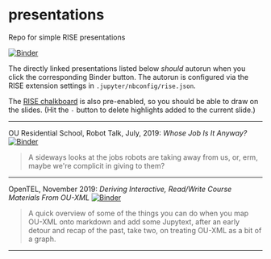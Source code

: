# presentations
Repo for simple RISE presentations

[![Binder](https://mybinder.org/badge_logo.svg)](https://mybinder.org/v2/gh/psychemedia/presentations/master)

The directly linked presentations listed below *should* autorun when you click the corresponding Binder button. The autorun is configured via the RISE extension settings in `.jupyter/nbconfig/rise.json`.

The [RISE chalkboard](https://rise.readthedocs.io/en/maint-5.5/customize.html#enable-chalkboard-capabilities) is also pre-enabled, so you should be able to draw on the slides. (Hit the `-` button to delete highlights added to the current slide.)

---

OU Residential School, Robot Talk, July, 2019: *Whose Job Is It Anyway?* [![Binder](https://mybinder.org/badge_logo.svg)](https://mybinder.org/v2/gh/psychemedia/presentations/master?filepath=OUResSchool-RobotJobs%2FOU-RobotTalk-Whose-Job-Anyway.md)

> A sideways looks at the jobs robots are taking away from us, or, erm, maybe we're complicit in giving to them?

---

OpenTEL, November 2019: *Deriving Interactive, Read/Write Course Materials From OU-XML* [![Binder](https://mybinder.org/badge_logo.svg)](https://mybinder.org/v2/gh/psychemedia/presentations/master?filepath=openTEL_11_19%2Fopentel_nov_19.md)

> A quick overview of some of the things you can do when you map OU-XML onto markdown and add some Jupytext, after an early detour and recap of the past, take two, on treating OU-XML as a bit of a graph.

---
